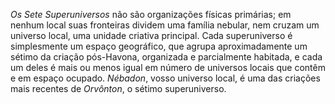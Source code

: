 ﻿*Os Sete Superuniversos* não são organizações físicas primárias; em nenhum local suas fronteiras dividem uma família nebular, nem cruzam um universo local, uma unidade criativa principal. Cada superuniverso é simplesmente um espaço geográfico, que agrupa aproximadamente um sétimo da criação pós-Havona, organizada e parcialmente habitada, e cada um deles é mais ou menos igual em número de universos locais que contêm e em espaço ocupado. *Nébadon*, vosso universo local, é uma das criações mais recentes de *Orvônton*, o sétimo superuniverso.